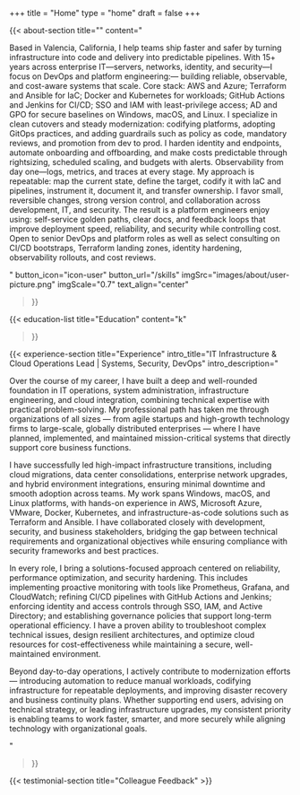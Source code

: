 +++
title =  "Home"
type = "home"
draft = false
+++

{{< about-section
    title=""
    content="<p>Based in Valencia, California, I help teams ship faster and safer by turning infrastructure into code and delivery into predictable pipelines. With 15+ years across enterprise IT—servers, networks, identity, and security—I focus on DevOps and platform engineering:— building reliable, observable, and cost-aware systems that scale. Core stack: AWS and Azure; Terraform and Ansible for IaC; Docker and Kubernetes for workloads; GitHub Actions and Jenkins for CI/CD; SSO and IAM with least-privilege access; AD and GPO for secure baselines on Windows, macOS, and Linux. I specialize in clean cutovers and steady modernization: codifying platforms, adopting GitOps practices, and adding guardrails such as policy as code, mandatory reviews, and promotion from dev to prod. I harden identity and endpoints, automate onboarding and offboarding, and make costs predictable through rightsizing, scheduled scaling, and budgets with alerts. Observability from day one—logs, metrics, and traces at every stage. My approach is repeatable: map the current state, define the target, codify it with IaC and pipelines, instrument it, document it, and transfer ownership. I favor small, reversible changes, strong version control, and collaboration across development, IT, and security. The result is a platform engineers enjoy using: self-service golden paths, clear docs, and feedback loops that improve deployment speed, reliability, and security while controlling cost. Open to senior DevOps and platform roles as well as select consulting on CI/CD bootstraps, Terraform landing zones, identity hardening, observability rollouts, and cost reviews.</p>"
    button_icon="icon-user"
    button_url="/skills"
    imgSrc="images/about/user-picture.png"
    imgScale="0.7"
    text_align="center"
 >}}

{{< education-list
    title="Education" 
    content="k"
>}}

{{< experience-section
    title="Experience"
    intro_title="IT Infrastructure & Cloud Operations Lead | Systems, Security, DevOps"
    intro_description="<p>Over the course of my career, I have built a deep and well-rounded foundation in IT operations, system administration, infrastructure engineering, and cloud integration, combining technical expertise with practical problem-solving. My professional path has taken me through organizations of all sizes — from agile startups and high-growth technology firms to large-scale, globally distributed enterprises — where I have planned, implemented, and maintained mission-critical systems that directly support core business functions.</p> <p>I have successfully led high-impact infrastructure transitions, including cloud migrations, data center consolidations, enterprise network upgrades, and hybrid environment integrations, ensuring minimal downtime and smooth adoption across teams. My work spans Windows, macOS, and Linux platforms, with hands-on experience in AWS, Microsoft Azure, VMware, Docker, Kubernetes, and infrastructure-as-code solutions such as Terraform and Ansible. I have collaborated closely with development, security, and business stakeholders, bridging the gap between technical requirements and organizational objectives while ensuring compliance with security frameworks and best practices.</p> <p>In every role, I bring a solutions-focused approach centered on reliability, performance optimization, and security hardening. This includes implementing proactive monitoring with tools like Prometheus, Grafana, and CloudWatch; refining CI/CD pipelines with GitHub Actions and Jenkins; enforcing identity and access controls through SSO, IAM, and Active Directory; and establishing governance policies that support long-term operational efficiency. I have a proven ability to troubleshoot complex technical issues, design resilient architectures, and optimize cloud resources for cost-effectiveness while maintaining a secure, well-maintained environment.</p><p> Beyond day-to-day operations, I actively contribute to modernization efforts — introducing automation to reduce manual workloads, codifying infrastructure for repeatable deployments, and improving disaster recovery and business continuity plans. Whether supporting end users, advising on technical strategy, or leading infrastructure upgrades, my consistent priority is enabling teams to work faster, smarter, and more securely while aligning technology with organizational goals.</p>"
>}}


{{< testimonial-section
    title="Colleague Feedback" >}}

